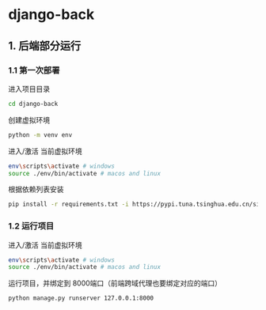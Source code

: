 # django-back


## 1. 后端部分运行

### 1.1 第一次部署
进入项目目录 
```bash
cd django-back
```

创建虚拟环境
```bash
python -m venv env
```

进入/激活 当前虚拟环境
```bash
env\scripts\activate # windows
source ./env/bin/activate # macos and linux
```

根据依赖列表安装
```bash
pip install -r requirements.txt -i https://pypi.tuna.tsinghua.edu.cn/simple
```


### 1.2 运行项目

进入/激活 当前虚拟环境
```bash
env\scripts\activate # windows
source ./env/bin/activate # macos and linux
```

运行项目，并绑定到 8000端口（前端跨域代理也要绑定对应的端口）
```bash
python manage.py runserver 127.0.0.1:8000
```
